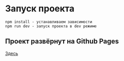 # Запуск проекта

```shell
npm install - устанавливаем зависимости
npm run dev - запуск проекта в dev режиме
```

## Проект развёрнут на Github Pages
[Здесь](https://jhon-crow.github.io/tic-tac-toe/)